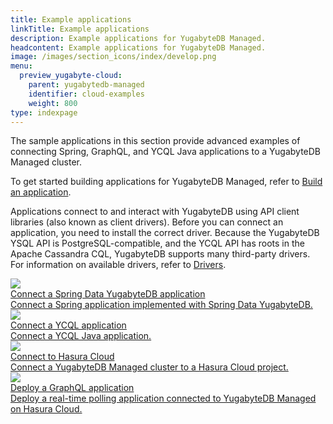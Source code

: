 ```yaml
---
title: Example applications
linkTitle: Example applications
description: Example applications for YugabyteDB Managed.
headcontent: Example applications for YugabyteDB Managed.
image: /images/section_icons/index/develop.png
menu:
  preview_yugabyte-cloud:
    parent: yugabytedb-managed
    identifier: cloud-examples
    weight: 800
type: indexpage
---
```


The sample applications in this section provide advanced examples of connecting Spring, GraphQL, and YCQL Java applications to a YugabyteDB Managed cluster.

To get started building applications for YugabyteDB Managed, refer to [Build an application](../../develop/build-apps/).

Applications connect to and interact with YugabyteDB using API client libraries (also known as client drivers). Before you can connect an application, you need to install the correct driver. Because the YugabyteDB YSQL API is PostgreSQL-compatible, and the YCQL API has roots in the Apache Cassandra CQL, YugabyteDB supports many third-party drivers. For information on available drivers, refer to [Drivers](../../reference/drivers/).

<div class="row">

  <div class="col-12 col-md-6 col-lg-12 col-xl-6">
    <a class="section-link icon-offset" href="connect-application/">
      <div class="head">
        <img class="icon" src="/images/section_icons/develop/learn.png" aria-hidden="true" />
        <div class="title">Connect a Spring Data YugabyteDB application</div>
      </div>
      <div class="body">
        Connect a Spring application implemented with Spring Data YugabyteDB.
      </div>
    </a>
  </div>

  <div class="col-12 col-md-6 col-lg-12 col-xl-6">
    <a class="section-link icon-offset" href="connect-ycql-application/">
      <div class="head">
        <img class="icon" src="/images/section_icons/develop/learn.png" aria-hidden="true" />
        <div class="title">Connect a YCQL application</div>
      </div>
      <div class="body">
        Connect a YCQL Java application.
      </div>
    </a>
  </div>

  <div class="col-12 col-md-6 col-lg-12 col-xl-6">
    <a class="section-link icon-offset" href="hasura-cloud/">
      <div class="head">
        <img class="icon" src="/images/section_icons/develop/real-world-apps.png" aria-hidden="true" />
        <div class="title">Connect to Hasura Cloud</div>
      </div>
      <div class="body">
        Connect a YugabyteDB Managed cluster to a Hasura Cloud project.
      </div>
    </a>
  </div>

  <div class="col-12 col-md-6 col-lg-12 col-xl-6">
    <a class="section-link icon-offset" href="hasura-sample-app/">
      <div class="head">
        <img class="icon" src="/images/section_icons/develop/real-world-apps.png" aria-hidden="true" />
        <div class="title">Deploy a GraphQL application</div>
      </div>
      <div class="body">
        Deploy a real-time polling application connected to YugabyteDB Managed on Hasura Cloud.
      </div>
    </a>
  </div>

</div>
